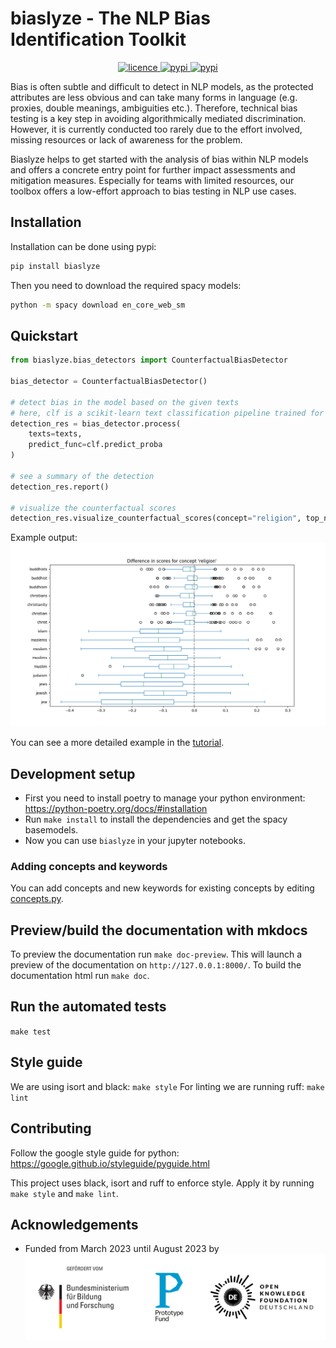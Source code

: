 
<p align="center">
  <h1>biaslyze - The NLP Bias Identification Toolkit</h1>
</p>

<p align="center">
    <a href="https://github.com/biaslyze-dev/biaslyze/blob/main/LICENSE">
        <img alt="licence" src="https://img.shields.io/github/license/biaslyze-dev/biaslyze">
    </a>
    <a href="https://pypi.org/project/biaslyze/">
        <img alt="pypi" src="https://img.shields.io/pypi/v/biaslyze">
    </a>
    <a href="https://pypi.org/project/biaslyze/">
        <img alt="pypi" src="https://img.shields.io/pypi/pyversions/biaslyze">
    </a>
</p>


Bias is often subtle and difficult to detect in NLP models, as the protected attributes are less obvious and can take many forms in language (e.g. proxies, double meanings, ambiguities etc.). Therefore, technical bias testing is a key step in avoiding algorithmically mediated discrimination. However, it is currently conducted too rarely due to the effort involved, missing resources or lack of awareness for the problem.

Biaslyze helps to get started with the analysis of bias within NLP models and offers a concrete entry point for further impact assessments and mitigation measures. Especially for teams with limited resources, our toolbox offers a low-effort approach to bias testing in NLP use cases.

## Installation

Installation can be done using pypi:
```bash
pip install biaslyze
```

Then you need to download the required spacy models:
```bash
python -m spacy download en_core_web_sm
```

## Quickstart

```python
from biaslyze.bias_detectors import CounterfactualBiasDetector

bias_detector = CounterfactualBiasDetector()

# detect bias in the model based on the given texts
# here, clf is a scikit-learn text classification pipeline trained for a binary classification task
detection_res = bias_detector.process(
    texts=texts,
    predict_func=clf.predict_proba
)

# see a summary of the detection
detection_res.report()

# visualize the counterfactual scores
detection_res.visualize_counterfactual_scores(concept="religion", top_n=10)
```

Example output:
![](resources/hatespeech_dl_scores_religion.png)


You can see a more detailed example in the [tutorial](tutorials/tutorial-toxic-comments/).


## Development setup

- First you need to install poetry to manage your python environment: https://python-poetry.org/docs/#installation
- Run `make install` to install the dependencies and get the spacy basemodels.
- Now you can use `biaslyze` in your jupyter notebooks.


### Adding concepts and keywords

You can add concepts and new keywords for existing concepts by editing [concepts.py](https://github.com/biaslyze-dev/biaslyze/blob/keyword-based-targeted-lime/biaslyze/concepts.py).

## Preview/build the documentation with mkdocs

To preview the documentation run `make doc-preview`. This will launch a preview of the documentation on `http://127.0.0.1:8000/`.
To build the documentation html run `make doc`.


## Run the automated tests

`make test`


## Style guide

We are using isort and black: `make style`
For linting we are running ruff: `make lint`

## Contributing

Follow the google style guide for python: https://google.github.io/styleguide/pyguide.html

This project uses black, isort and ruff to enforce style. Apply it by running `make style` and `make lint`.

## Acknowledgements

* Funded from March 2023 until August 2023 by ![logos of the "Bundesministerium für Bildung und Forschung", Prodotype Fund and OKFN-Deutschland](resources/pf_funding_logos.svg)
